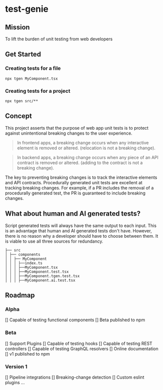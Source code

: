 # test-genie

## Mission

To lift the burden of unit testing from web developers

## Get Started

### Creating tests for a file

```
npx tgen MyComponent.tsx
```

### Creating tests for a project

```
npx tgen src/**
```

## Concept

This project asserts that the purpose of web app unit tests is to protect against unintentional breaking changes to the user experience.

> In frontend apps, a breaking change occurs when any interactive element is removed or altered. (relocation is not a breaking change).

> In backend apps, a breaking change occurs when any piece of an API contract is removed or altered. (adding to the contract is not a breaking change).

The key to preventing breaking changes is to track the interactive elements and API contracts. Procedurally generated unit tests are excellent at tracking breaking changes. For example, if a PR includes the removal of a procedurally generated test, the PR is guaranteed to include breaking changes.

## What about human and AI generated tests?

Script generated tests will always have the same output to each input. This is an advantage that human and AI generated tests don't have. However, there is no reason why a developer should have to choose between them. It is viable to use all three sources for redundancy.

```
├── src
│ ├── components
│ │ ├── MyComponent
│ │ │ ├──index.ts
│ │ │ ├──MyComponent.tsx
│ │ │ ├──MyComponent.test.tsx
│ │ │ ├──MyComponent.tgen.test.tsx
│ │ │ ├──MyComponent.ai.test.tsx
```

## Roadmap

### Alpha

[] Capable of testing functional components
[] Beta published to npm

### Beta

[] Support Plugins
[] Capable of testing hooks
[] Capable of testing REST controllers
[] Capable of testing GraphQL resolvers
[] Online documentation
[] v1 published to npm

### Version 1

[] Pipeline integrations
[] Breaking-change detection
[] Custom eslint plugins
...
